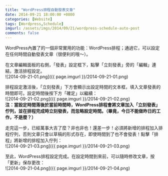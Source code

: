 ```yaml
---
title: "WordPress排程自動發表文章"
date: 2014-09-21 18:00:00 +0800
categories: [Website]
tags: [Wordpress,Schedule]
imgurl: /assets/imgs/2014/09/21/wordpress-schedule-auto-post
comments: false
---
```


WordPress內置了的一個非常實用的功能：WordPress排程；通過它，可以設定在任何時間自動發表文章（很便利的哦～）。<!-- more -->  

在文章編輯面板的右側，「發表」設定框下，點擊「立刻發表」旁的「編輯」連結，激活排程設定。  
![2014-09-21-01.png]({{ page.imgurl }}/2014-09-21-01.png)  

排程設定激活後，「立刻發表」下方會顯示出設定時間的文本框，填入文章發表的時間即可。設定時間後按下方「確定」以繼續：  
![2014-09-21-02.png]({{ page.imgurl }}/2014-09-21-02.png)  
<a name="schedule-time-before-current-time"></a><b>注：當設定時間落後於當前時間時，WordPress排程會將文章加入「立刻發表」佇列，並在排程完成時立刻發表，而忽略設定時間。（畢竟，今日不能做昨日的工作，不是麼？）</b>  

走完這一步，已經萬事大吉了麼？非也非也！還差一步！必須將新增的排程加入排程佇列，否則文章只會以草稿的形式存在，即使時間到了也不會發表！點擊「排程」將新增的排程加入佇列：  
![2014-09-21-03.png]({{ page.imgurl }}/2014-09-21-03.png)  

至此，WordPress排程設定完成。在設定時間到來前，可以隨時修改文章，按「更新」保存更改：  
![2014-09-21-04.png]({{ page.imgurl }}/2014-09-21-04.png)  
